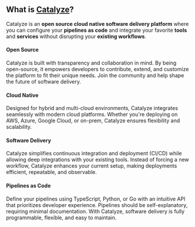 ## What is [Catalyze](https://catalyze.software/)?

Catalyze is an **open source cloud native software delivery platform** where you can configure your **pipelines as code** and integrate your favorite **tools** and **services** without disrupting your **existing workflows**.

#### Open Source
Catalyze is built with transparency and collaboration in mind. By being open-source, it empowers developers to contribute, extend, and customize the platform to fit their unique needs. Join the community and help shape the future of software delivery.

#### Cloud Native
Designed for hybrid and multi-cloud environments, Catalyze integrates seamlessly with modern cloud platforms. Whether you're deploying on AWS, Azure, Google Cloud, or on-prem, Catalyze ensures flexibility and scalability.

#### Software Delivery
Catalyze simplifies continuous integration and deployment (CI/CD) while allowing deep integrations with your existing tools. Instead of forcing a new workflow, Catalyze enhances your current setup, making deployments efficient, repeatable, and observable.

#### Pipelines as Code
Define your pipelines using TypeScript, Python, or Go with an intuitive API that prioritizes developer experience. Pipelines should be self-explanatory, requiring minimal documentation. With Catalyze, software delivery is fully programmable, flexible, and easy to maintain.
